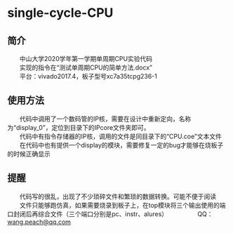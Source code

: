 # single-cycle-CPU
## 简介
　　中山大学2020学年第一学期单周期CPU实验代码  
　　实现的指令在“测试单周期CPU的简单方法.docx”  
　　平台：vivado2017.4，板子型号xc7a35tcpg236-1
## 使用方法
　　代码中调用了一个数码管的IP核，需要在设计中重新定向，名称 为“display_0”，定位到目录下的IPcore文件夹即可。  
　　代码中有指令存储器的IP核，调用的文件是同目录下的“CPU.coe”文本文件  
　　在代码中也有提供一个display的模块，需要修复一定的bug才能够在烧板子的时候正确显示  
## 提醒
　　代码写的很乱，出现了不少琐碎文件和繁琐的数据转换。可能不便于阅读  
　　文件只能够跑仿真，如果需要烧录到板子上，在top模块将三个输出使用的端口封闭后再综合文件（三个端口分别是pc、instr、alures）
　　
　　
QQ：wang.peach@qq.com
